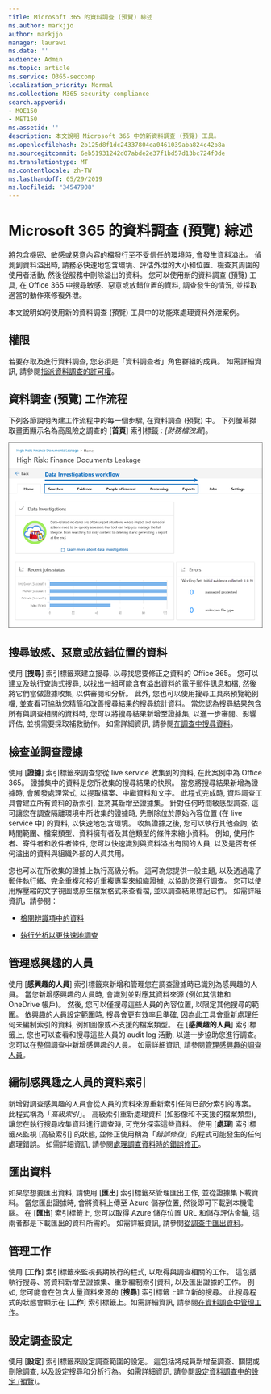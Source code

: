 ```yaml
---
title: Microsoft 365 的資料調查 (預覽) 綜述
ms.author: markjjo
author: markjjo
manager: laurawi
ms.date: ''
audience: Admin
ms.topic: article
ms.service: O365-seccomp
localization_priority: Normal
ms.collection: M365-security-compliance
search.appverid:
- MOE150
- MET150
ms.assetid: ''
description: 本文說明 Microsoft 365 中的新資料調查 (預覽) 工具。
ms.openlocfilehash: 2b125d8f1dc24337804ea0461039aba824c42b8a
ms.sourcegitcommit: 6eb51931242d07abde2e37f1bd57d13bc724f0de
ms.translationtype: MT
ms.contentlocale: zh-TW
ms.lasthandoff: 05/29/2019
ms.locfileid: "34547908"
---
```

# <a name="overview-of-data-investigations-preview-in-microsoft-365"></a>Microsoft 365 的資料調查 (預覽) 綜述

將包含機密、敏感或惡意內容的檔發行至不受信任的環境時, 會發生資料溢出。 偵測到資料溢出時, 請務必快速地包含環境、評估外泄的大小和位置、檢查其周圍的使用者活動, 然後從服務中刪除溢出的資料。 您可以使用新的資料調查 (預覽) 工具, 在 Office 365 中搜尋敏感、惡意或放錯位置的資料, 調查發生的情況, 並採取適當的動作來修復外泄。  

本文說明如何使用新的資料調查 (預覽) 工具中的功能來處理資料外泄案例。

## <a name="permissions"></a>權限

若要存取及進行資料調查, 您必須是「資料調查者」角色群組的成員。 如需詳細資訊, 請參閱[指派資料調查的許可權](permissions.md)。

## <a name="data-investigations-preview-workflow"></a>資料調查 (預覽) 工作流程 

下列各節說明內建工作流程中的每一個步驟, 在資料調查 (預覽) 中。 下列螢幕擷取畫面顯示名為高風險之調查的 [**首頁**] 索引標籤 *: [財務檔洩漏*]。 

![資料調查工具中的工作流程](../media/DataInvestigationsWorkflow.png)

## <a name="search-for-sensitive-malicious-or-misplaced-data"></a>搜尋敏感、惡意或放錯位置的資料

使用 [**搜尋**] 索引標籤來建立搜尋, 以尋找您要修正之資料的 Office 365。 您可以建立及執行查詢式搜尋, 以找出一組可能含有溢出資料的電子郵件訊息和檔, 然後將它們當做證據收集, 以供審閱和分析。 此外, 您也可以使用搜尋工具來預覽範例檔, 並查看可協助您精簡和改善搜尋結果的搜尋統計資料。 當您認為搜尋結果包含所有與調查相關的資料時, 您可以將搜尋結果新增至證據集, 以進一步審閱、影響評估, 並視需要採取補救動作。 如需詳細資訊, 請參閱[在調查中搜尋資料](search-for-data.md)。

## <a name="review-and-investigate-evidence"></a>檢查並調查證據

使用 [**證據**] 索引標籤來調查您從 live service 收集到的資料, 在此案例中為 Office 365。 證據集中的資料是您所收集的搜尋結果的快照。 當您將搜尋結果新增為證據時, 會觸發處理常式, 以提取檔案、中繼資料和文字。 此程式完成時, 資料調查工具會建立所有資料的新索引, 並將其新增至證據集。 針對任何時間敏感型調查, 這可讓您在調查隔離環境中所收集的證據時, 先刪除位於原始內容位置 (在 live service 中) 的資料, 以快速地包含環境。 收集證據之後, 您可以執行其他查詢, 依時間範圍、檔案類型、資料擁有者及其他類型的條件來縮小資料。 例如, 使用作者、寄件者和收件者條件, 您可以快速識別與資料溢出有關的人員, 以及是否有任何溢出的資料與組織外部的人員共用。

您也可以在所收集的證據上執行高級分析。 這可為您提供一般主題, 以及透過電子郵件執行緒、完全重複和接近重複專案來組織證據, 以協助您進行調查。 您可以使用解壓縮的文字視圖或原生檔案格式來查看檔, 並以調查結果標記它們。 如需詳細資訊，請參閱：

  - [檢閱辨識項中的資料](review-data-in-evidence.md)

  - [執行分析以更快速地調查](run-analytics-to-investigate-faster.md)


## <a name="managing-people-of-interest"></a>管理感興趣的人員

使用 [**感興趣的人員**] 索引標籤來新增和管理您在調查證據時已識別為感興趣的人員。 當您新增感興趣的人員時, 會識別並對應其資料來源 (例如其信箱和 OneDrive 帳戶)。 然後, 您可以僅搜尋這些人員的內容位置, 以限定其他搜尋的範圍。 依興趣的人員設定範圍時, 搜尋會更有效率且準確, 因為此工具會重新處理任何未編制索引的資料, 例如圖像或不支援的檔案類型。 在 [**感興趣的人員**] 索引標籤上, 您也可以查看和搜尋這些人員的 audit log 活動, 以進一步協助您進行調查。 您可以在整個調查中新增感興趣的人員。 如需詳細資訊, 請參閱[管理感興趣的調查人員](manage-people-of-interest.md)。

## <a name="indexing-the-data-of-people-of-interest"></a>編制感興趣之人員的資料索引

新增對調查感興趣的人員會從人員的資料來源重新索引任何已部分索引的專案。 此程式稱為「*高級索引*」。 高級索引重新處理資料 (如影像和不支援的檔案類型), 讓您在執行搜尋收集資料進行調查時, 可充分探索這些資料。 使用 [**處理**] 索引標籤來監視 [高級索引] 的狀態, 並修正使用稱為「*錯誤修復*」的程式可能發生的任何處理錯誤。 如需詳細資訊, 請參閱[處理調查資料時的錯誤修正](error-remediation.md)。

## <a name="exporting-data"></a>匯出資料

如果您想要匯出資料, 請使用 [**匯出**] 索引標籤來管理匯出工作, 並從證據集下載資料。 當您匯出證據時, 會將資料上傳至 Azure 儲存位置, 然後即可下載到本機電腦。 在 [**匯出**] 索引標籤上, 您可以取得 Azure 儲存位置 URL 和儲存評估金鑰, 這兩者都是下載匯出的資料所需的。 如需詳細資訊, 請參閱[從調查中匯出資料](export-data.md)。

## <a name="managing-jobs"></a>管理工作

使用 [**工作**] 索引標籤來監視長期執行的程式, 以取得與調查相關的工作。 這包括執行搜尋、將資料新增至證據集、重新編制索引資料, 以及匯出證據的工作。 例如, 您可能會在包含大量資料來源的 [**搜尋**] 索引標籤上建立新的搜尋。 此搜尋程式的狀態會顯示在 [**工作**] 索引標籤上。如需詳細資訊, 請參閱[在資料調查中管理工作](manage-jobs.md)。

## <a name="configuring-investigation-settings"></a>設定調查設定

使用 [**設定**] 索引標籤來設定調查範圍的設定。 這包括將成員新增至調查、關閉或刪除調查, 以及設定搜尋和分析行為。 如需詳細資訊, 請參閱[設定資料調查中的設定 (預覽)](configure-settings-datainvestigations.md)。
